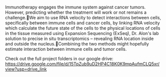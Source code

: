 Immunotherapy engages the immune system against cancer tumors. However, predicting whether the treatment will work or not remains a challenge.We aim to use RNA velocity to detect interactions between cells, specifically between immune cells and cancer cells, by linking RNA velocity which calculate the future state of the cells to the physical locations of cells in the tissue measured using Expansion Sequencing (ExSeq), Dr. Alon's lab solution to precise in situ transcriptomics – revealing RNA location inside and outside the nucleus.Combining the two methods might hopefully estimate interaction between immune cells and tumor cells.

Check out the full project folders in our google drive:
https://drive.google.com/file/d/15TpZub9uD2HP4C18K0K9mpAufmCLQ5xr/view?usp=drive_link
